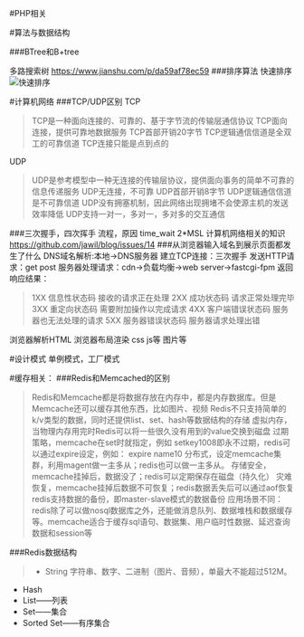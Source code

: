 #PHP相关


#算法与数据结构

###BTree和B+tree

多路搜索树
https://www.jianshu.com/p/da59af78ec59 
###排序算法
快速排序
![快速排序](https://mmbiz.qpic.cn/mmbiz_jpg/mpEnHdrckpTcibfAo173PUFa4mQj8mXY7MbeQYBLWT4Jrr34PdeDLUj4p0VOY1BkMPZwhyrLktuTXGyjpvhiaKNg/640?wx_fmt=jpeg)

#计算机网络
###TCP/UDP区别
TCP
> TCP是一种面向连接的、可靠的、基于字节流的传输层通信协议
TCP面向连接，提供可靠地数据服务
TCP首部开销20字节
TCP逻辑通信信道是全双工的可靠信道
TCP连接只能是点到点的

UDP
> UDP是参考模型中一种无连接的传输层协议，提供面向事务的简单不可靠的信息传递服务
UDP无连接，不可靠
UDP首部开销8字节
UDP逻辑通信信道是不可靠信道
UDP没有拥塞机制，因此网络出现拥堵不会使源主机的发送效率降低
UDP支持一对一，多对一，多对多的交互通信

###三次握手，四次挥手
流程，原因 time_wait 2*MSL
计算机网络相关的知识
https://github.com/jawil/blog/issues/14
###从浏览器输入域名到展示页面都发生了什么
DNS域名解析:本地->DNS服务器
建立TCP连接：三次握手
发送HTTP请求：get post
服务器处理请求：cdn->负载均衡->web server->fastcgi-fpm
返回响应结果：
> 1XX 信息性状态码 接收的请求正在处理
2XX 成功状态码 请求正常处理完毕
3XX 重定向状态码 需要附加操作以完成请求
4XX 客户端错误状态码 服务器也无法处理的请求
5XX 服务器错误状态码 服务器请求处理出错

浏览器解析HTML
浏览器布局渲染 css js等 图片等

#设计模式
单例模式，工厂模式

#缓存相关：
###Redis和Memcached的区别
> Redis和Memcache都是将数据存放在内存中，都是内存数据库。但是Memcache还可以缓存其他东西，比如图片、视频
Redis不只支持简单的k/v类型的数据，同时还提供list、set、hash等数据结构的存储
虚拟内存，当物理内存用完时Redis可以将一些很久没有用到的value交换到磁盘
过期策略，memcache在set时就指定，例如 setkey1008即永不过期，redis可以通过expire设定，例如： expire name10
分布式，设定memcache集群，利用magent做一主多从；redis也可以做一主多从。
存储安全，memcache挂掉后，数据没了；redis可以定期保存在磁盘（持久化）
灾难恢复，memcache挂掉后数据不可恢复；redis数据丢失后可以通过aof恢复
redis支持数据的备份，即master-slave模式的数据备份
应用场景不同：redis除了可以做nosql数据库之外，还能做消息队列、数据堆栈和数据缓存等。memcache适合于缓存sql语句、数据集、用户临时性数据、延迟查询数据和session等

###Redis数据结构
> - String
字符串、数字、二进制（图片、音频），单最大不能超过512M。
- Hash
- List——列表
- Set——集合
- Sorted Set——有序集合



